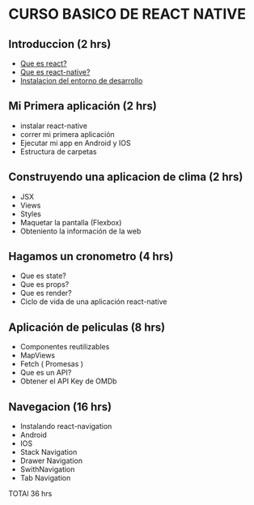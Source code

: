 # CURSO BASICO DE REACT NATIVE


## Introduccion (2 hrs)
- [Que es react?](./CH01L01.md)
- [Que es react-native?](./CH01L02.md)
- [Instalacion del entorno de desarrollo](CH01L03.md)

## Mi Primera aplicación (2 hrs)
- instalar react-native
- correr mi primera aplicación
- Ejecutar mi app en Android y IOS
- Estructura de carpetas

## Construyendo una aplicacion de clima (2 hrs)
- JSX
- Views
- Styles
- Maquetar la pantalla (Flexbox)
- Obteniento la información de la web

## Hagamos un cronometro (4 hrs)
- Que es state?
- Que es props?
- Que es render?
- Ciclo de vida de una aplicación react-native


## Aplicación de peliculas (8 hrs)
  - Componentes reutilizables
  - MapViews
  - Fetch ( Promesas )
  - Que es un API?
  - Obtener el API Key de OMDb
  
## Navegacion (16 hrs)
  - Instalando react-navigation
  - Android
  - IOS
  - Stack Navigation
  - Drawer Navigation
  - SwithNavigation
  - Tab Navigation



TOTAl 36 hrs